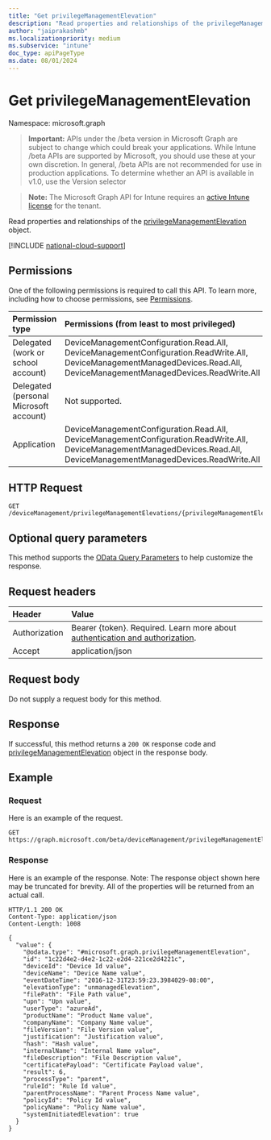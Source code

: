 ```yaml
---
title: "Get privilegeManagementElevation"
description: "Read properties and relationships of the privilegeManagementElevation object."
author: "jaiprakashmb"
ms.localizationpriority: medium
ms.subservice: "intune"
doc_type: apiPageType
ms.date: 08/01/2024
---
```


# Get privilegeManagementElevation

Namespace: microsoft.graph

> **Important:** APIs under the /beta version in Microsoft Graph are subject to change which could break your applications. While Intune /beta APIs are supported by Microsoft, you should use these at your own discretion. In general, /beta APIs are not recommended for use in production applications. To determine whether an API is available in v1.0, use the Version selector

> **Note:** The Microsoft Graph API for Intune requires an [active Intune license](https://go.microsoft.com/fwlink/?linkid=839381) for the tenant.

Read properties and relationships of the [privilegeManagementElevation](../resources/intune-devices-privilegemanagementelevation.md) object.

[!INCLUDE [national-cloud-support](../../includes/all-clouds.md)]

## Permissions
One of the following permissions is required to call this API. To learn more, including how to choose permissions, see [Permissions](/graph/permissions-reference).

|Permission type|Permissions (from least to most privileged)|
|:---|:---|
|Delegated (work or school account)|DeviceManagementConfiguration.Read.All, DeviceManagementConfiguration.ReadWrite.All, DeviceManagementManagedDevices.Read.All, DeviceManagementManagedDevices.ReadWrite.All|
|Delegated (personal Microsoft account)|Not supported.|
|Application|DeviceManagementConfiguration.Read.All, DeviceManagementConfiguration.ReadWrite.All, DeviceManagementManagedDevices.Read.All, DeviceManagementManagedDevices.ReadWrite.All|

## HTTP Request
<!-- {
  "blockType": "ignored"
}
-->
``` http
GET /deviceManagement/privilegeManagementElevations/{privilegeManagementElevationId}
```

## Optional query parameters
This method supports the [OData Query Parameters](/graph/query-parameters) to help customize the response.

## Request headers
|Header|Value|
|:---|:---|
|Authorization|Bearer {token}. Required. Learn more about [authentication and authorization](/graph/auth/auth-concepts).|
|Accept|application/json|

## Request body
Do not supply a request body for this method.

## Response
If successful, this method returns a `200 OK` response code and [privilegeManagementElevation](../resources/intune-devices-privilegemanagementelevation.md) object in the response body.

## Example

### Request
Here is an example of the request.
``` http
GET https://graph.microsoft.com/beta/deviceManagement/privilegeManagementElevations/{privilegeManagementElevationId}
```

### Response
Here is an example of the response. Note: The response object shown here may be truncated for brevity. All of the properties will be returned from an actual call.
``` http
HTTP/1.1 200 OK
Content-Type: application/json
Content-Length: 1008

{
  "value": {
    "@odata.type": "#microsoft.graph.privilegeManagementElevation",
    "id": "1c22d4e2-d4e2-1c22-e2d4-221ce2d4221c",
    "deviceId": "Device Id value",
    "deviceName": "Device Name value",
    "eventDateTime": "2016-12-31T23:59:23.3984029-08:00",
    "elevationType": "unmanagedElevation",
    "filePath": "File Path value",
    "upn": "Upn value",
    "userType": "azureAd",
    "productName": "Product Name value",
    "companyName": "Company Name value",
    "fileVersion": "File Version value",
    "justification": "Justification value",
    "hash": "Hash value",
    "internalName": "Internal Name value",
    "fileDescription": "File Description value",
    "certificatePayload": "Certificate Payload value",
    "result": 6,
    "processType": "parent",
    "ruleId": "Rule Id value",
    "parentProcessName": "Parent Process Name value",
    "policyId": "Policy Id value",
    "policyName": "Policy Name value",
    "systemInitiatedElevation": true
  }
}
```